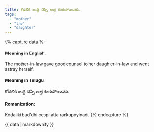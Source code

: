 ```yaml
---
title: కోడలికి బుద్ధి చెప్పి అత్త రంకుపోయినది.
tags:
  - "mother"
  - "law"
  - "daughter"
---
```


{% capture data %}
#### Meaning in English:
The mother-in-law gave good counsel to her daughter-in-law and went astray herself.

#### Meaning in Telugu:
కోడలికి బుద్ధి చెప్పి అత్త రంకుపోయినది.

#### Romanization:
Kōḍaliki bud'dhi ceppi atta raṅkupōyinadi.
{% endcapture %}

{{ data | markdownify }}

